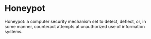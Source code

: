# Honeypot
Honeypot: a computer security mechanism set to detect, deflect, or, in some manner, counteract attempts at unauthorized use of information systems.
